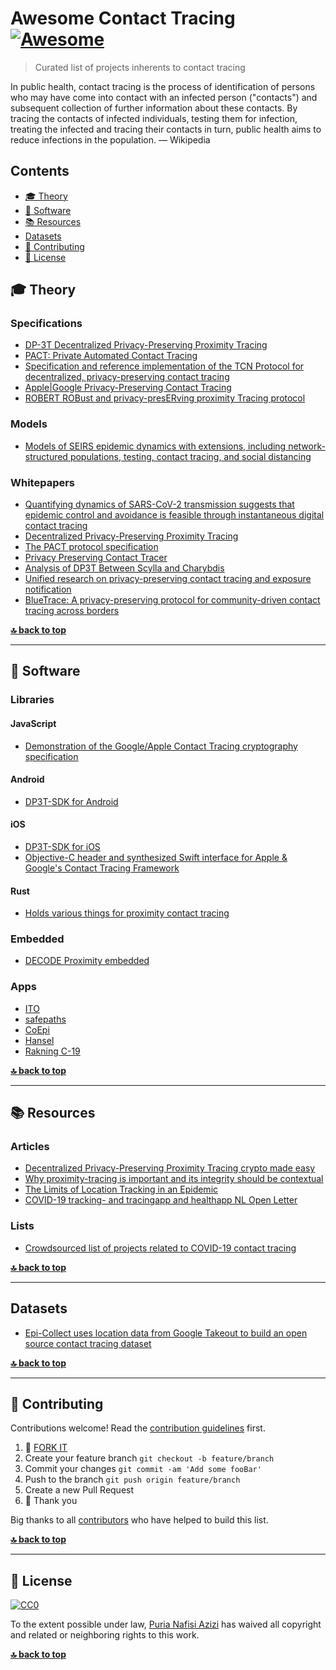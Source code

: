 # Awesome Contact Tracing [![Awesome](https://awesome.re/badge.svg)](https://awesome.re)

> Curated list of projects inherents to contact tracing

In public health, contact tracing is the process of identification of persons who may have come into contact with an infected person ("contacts") and subsequent collection of further information about these contacts. By tracing the contacts of infected individuals, testing them for infection, treating the infected and tracing their contacts in turn, public health aims to reduce infections in the population.
&mdash; Wikipedia

## Contents

- [🎓 Theory](#-theory)
- [💾 Software](#-software)
- [📚 Resources](#-resources)
- [Datasets](#datasets)
- [👤 Contributing](#-contributing)
- [💼 License](#-license)


## 🎓 Theory
### Specifications

- [DP-3T Decentralized Privacy-Preserving Proximity Tracing](https://github.com/DP-3T/documents)
- [PACT: Private Automated Contact Tracing](https://pact.mit.edu/)
- [Specification and reference implementation of the TCN Protocol for decentralized, privacy-preserving contact tracing](https://github.com/TCNCoalition/TCN)
- [Apple|Google Privacy-Preserving Contact Tracing](https://www.apple.com/covid19/contacttracing/)
- [ROBERT ROBust and privacy-presERving proximity Tracing protocol](https://github.com/ROBERT-proximity-tracing/documents)

### Models
- [Models of SEIRS epidemic dynamics with extensions, including network-structured populations, testing, contact tracing, and social distancing](https://github.com/ryansmcgee/seirsplus)

### Whitepapers
- [Quantifying dynamics of SARS-CoV-2 transmission suggests that epidemic control and avoidance is feasible through instantaneous digital contact tracing](https://github.com/BDI-pathogens/covid-19_instant_tracing)
- [Decentralized Privacy-Preserving Proximity Tracing](https://github.com/DP-3T/documents/blob/master/DP3T%20White%20Paper.pdf)
- [The PACT protocol specification](https://pact.mit.edu/wp-content/uploads/2020/04/The-PACT-protocol-specification-ver-0.1.pdf)
- [Privacy Preserving Contact Tracer](https://github.com/TracingWithPrivacy/paper/blob/master/pp-contact-tracer.pdf)
- [Analysis of DP3T Between Scylla and Charybdis](https://eprint.iacr.org/2020/399.pdf)
- [Unified research on privacy-preserving contact tracing and exposure notification](https://docs.google.com/document/d/16Kh4_Q_tmyRh0-v452wiul9oQAiTRj8AdZ5vcOJum9Y/edit?ts=5e801c37#)
- [BlueTrace: A privacy-preserving protocol for community-driven contact tracing across borders](https://bluetrace.io/static/bluetrace_whitepaper-938063656596c104632def383eb33b3c.pdf)

<!--lint ignore heading-style awesome-toc-->
**[🔝 back to top](#contents)**

---

## 💾 Software

### Libraries

#### JavaScript
- [Demonstration of the Google/Apple Contact Tracing cryptography specification](https://github.com/readwritetools/contact-tracing)

#### Android
- [DP3T-SDK for Android](https://github.com/DP-3T/dp3t-sdk-android)

#### iOS
- [DP3T-SDK for iOS](https://github.com/DP-3T/dp3t-sdk-ios)
- [Objective-C header and synthesized Swift interface for Apple & Google's Contact Tracing Framework](https://github.com/BDI-pathogens/covid-19_instant_tracing)

#### Rust
- [Holds various things for proximity contact tracing](https://github.com/mitsuhiko/proximity-tracing)

### Embedded
- [DECODE Proximity embedded](https://github.com/dyne/decode-proximity-hw)

### Apps
- [ITO](https://github.com/ito-org)
- [safepaths](http://safepaths.mit.edu/)
- [CoEpi](https://www.coepi.org/)
- [Hansel](https://github.com/gethansel/hansel)
- [Rakning C-19](https://github.com/aranja/rakning-c19-app)


<!--lint ignore heading-style awesome-toc-->
**[🔝 back to top](#contents)**

---

## 📚 Resources

### Articles
- [Decentralized Privacy-Preserving Proximity Tracing crypto made easy](https://medium.com/@jaromil/decentralized-privacy-preserving-proximity-tracing-cryptography-made-easy-af0a6ae48640)
- [Why proximity-tracing is important and its integrity should be contextual](https://medium.com/@jaromil/why-proximity-tracing-is-important-and-its-integrity-should-be-contextual-2b46e5681a45)
- [The Limits of Location Tracking in an Epidemic](https://www.aclu.org/report/aclu-white-paper-limits-location-tracking-epidemic)
- [COVID-19 tracking- and tracingapp and healthapp NL Open Letter](http://allai.nl/wp-content/uploads/2020/04/Online-version-Letter-to-President-Rutte-Ministers-De-Jonge-Van-Rijn-Grapperhaus-re.-COVID-19-apps.pdf)


### Lists
- [Crowdsourced list of projects related to COVID-19 contact tracing](https://github.com/shankari/covid-19-tracing-projects)

<!--lint ignore heading-style awesome-toc-->
**[🔝 back to top](#contents)**

---

## Datasets
- [Epi-Collect uses location data from Google Takeout to build an open source contact tracing dataset](https://github.com/epicollect/epi-collect)

<!--lint ignore heading-style awesome-toc-->
**[🔝 back to top](#contents)**

---

## 👤 Contributing
Contributions welcome! Read the [contribution guidelines](contributing.md) first.
1.  🔀 [FORK IT](../../fork)
2.  Create your feature branch `git checkout -b feature/branch`
3.  Commit your changes `git commit -am 'Add some fooBar'`
4.  Push to the branch `git push origin feature/branch`
5.  Create a new Pull Request
6.  🙏 Thank you

Big thanks to all [contributors](https://github.com/puria/awesome-contact-tracing/graphs/contributors)
who have helped to build this list.

<!--lint ignore heading-style awesome-toc-->
**[🔝 back to top](#contents)**

---

## 💼 License
[![CC0](https://mirrors.creativecommons.org/presskit/buttons/88x31/svg/cc-zero.svg)](https://creativecommons.org/publicdomain/zero/1.0)

To the extent possible under law, [Puria Nafisi Azizi](https://github.com/puria)
has waived all copyright and related or neighboring rights to this work.

<!--lint ignore heading-style awesome-toc-->
**[🔝 back to top](#contents)**

